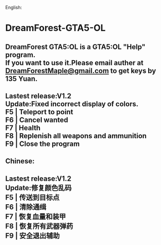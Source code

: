 English:
# DreamForest-GTA5-OL #
DreamForest GTA5:OL is a GTA5:OL "Help" program.  
If you want to use it.Please email auther at DreamForestMaple@gmail.com to get keys by 135 Yuan.  
------------------------------------------------------------------  
Lastest release:V1.2  
Update:Fixed incorrect display of colors.  
F5 | Teleport to point  
F6 | Cancel wanted  
F7 | Health  
F8 | Replenish all weapons and ammunition  
F9 | Close the program  
------------------------------------------------------------------  

Chinese:
------------------------------------------------------------------  
Lastest release:V1.2  
Update:修复颜色乱码  
F5 | 传送到目标点    
F6 | 清除通缉    
F7 | 恢复血量和装甲    
F8 | 恢复所有武器弹药    
F9 | 安全退出辅助    
------------------------------------------------------------------  
